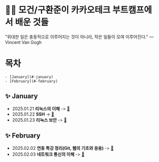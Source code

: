 # ✍🏻 모건/구환준이 카카오테크 부트캠프에서 배운 것들 
"위대한 일은 충동적으로 이루어지는 것이 아니라, 작은 일들이 모여 이루어진다."
— Vincent Van Gogh

# 목차

    - [January](#-january)
    - [February](#-february)

## ✨ January
- 2025.01.21 **리눅스의 이해** -> [🔗](Jan/2025-01-21.md)
- 2025.01.22 **SSH** -> [🔗](Jan/2025-01-22.md)
- 2025.01.23 **리눅스 보안** -> [🔗](Jan/2025-01-23.md)
## ✨ February
- 2025.02.02 **연휴 특강 정리(Git, 웹의 기초와 응용)** -> [🔗](Feb/2025-02-02.md)
- 2025.02.03 **네트워크 통신의 이해** -> [🔗](Feb/2025-02-03.md)
